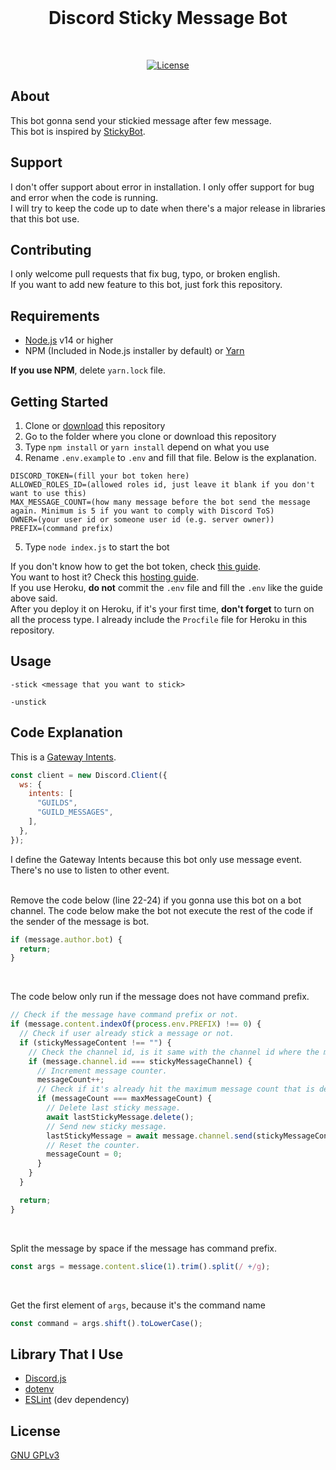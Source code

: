 <div align="center">
  <br />
    <h1>Discord Sticky Message Bot</h1>
  <br />
  <p>
    <a href="https://www.gnu.org/licenses/gpl-3.0.en.html"><img src="https://img.shields.io/badge/License-GPLv3-blue.svg" alt="License" /></a>
  </p>
</div>

## About

This bot gonna send your stickied message after few message.
<br />
This bot is inspired by [StickyBot](https://top.gg/bot/628400349979344919).

## Support

I don't offer support about error in installation. I only offer support for bug and error when the code is running.
<br />
I will try to keep the code up to date when there's a major release in libraries that this bot use.

## Contributing

I only welcome pull requests that fix bug, typo, or broken english. <br />
If you want to add new feature to this bot, just fork this repository.

## Requirements

- [Node.js](https://nodejs.org) v14 or higher
- NPM (Included in Node.js installer by default) or [Yarn](https://yarnpkg.com)

**If you use NPM**, delete `yarn.lock` file.

## Getting Started

1. Clone or [download](https://github.com/LiuAndre/discord-sticky-message-bot/releases) this repository
2. Go to the folder where you clone or download this repository
3. Type `npm install` or `yarn install` depend on what you use
4. Rename `.env.example` to `.env` and fill that file. Below is the explanation.
```env
DISCORD_TOKEN=(fill your bot token here)
ALLOWED_ROLES_ID=(allowed roles id, just leave it blank if you don't want to use this)
MAX_MESSAGE_COUNT=(how many message before the bot send the message again. Minimum is 5 if you want to comply with Discord ToS)
OWNER=(your user id or someone user id (e.g. server owner))
PREFIX=(command prefix)
```
5. Type `node index.js` to start the bot

If you don't know how to get the bot token, check [this guide](https://anidiots.guide/getting-started/getting-started-long-version).
<br />
You want to host it? Check this [hosting guide](https://anidiots.guide/hosting).
<br />
If you use Heroku, **do not** commit the `.env` file and fill the `.env` like the guide above said.
<br />
After you deploy it on Heroku, if it's your first time, **don't forget** to turn on all the process type. I already include the `Procfile` file for Heroku in this repository.

## Usage

```
-stick <message that you want to stick>

-unstick
```

## Code Explanation

This is a [Gateway Intents](https://discord.com/developers/docs/topics/gateway#gateway-intents).
```javascript
const client = new Discord.Client({
  ws: {
    intents: [
      "GUILDS",
      "GUILD_MESSAGES",
    ],
  },
});
```
I define the Gateway Intents because this bot only use message event. There's no use to listen to other event.
<br />
<br />

Remove the code below (line 22-24) if you gonna use this bot on a bot channel.
The code below make the bot not execute the rest of the code if the sender of the message is bot.
```javascript
if (message.author.bot) {
  return;
}
```
<br />

The code below only run if the message does not have command prefix.
```javascript
// Check if the message have command prefix or not.
if (message.content.indexOf(process.env.PREFIX) !== 0) {
  // Check if user already stick a message or not.
  if (stickyMessageContent !== "") {
    // Check the channel id, is it same with the channel id where the message is stickied.
    if (message.channel.id === stickyMessageChannel) {
      // Increment message counter.
      messageCount++;
      // Check if it's already hit the maximum message count that is defined.
      if (messageCount === maxMessageCount) {
        // Delete last sticky message.
        await lastStickyMessage.delete();
        // Send new sticky message.
        lastStickyMessage = await message.channel.send(stickyMessageContent);
        // Reset the counter.
        messageCount = 0;
      }
    }
  }

  return;
}
```
<br />

Split the message by space if the message has command prefix.
```javascript
const args = message.content.slice(1).trim().split(/ +/g);
```
<br />

Get the first element of `args`, because it's the command name
```javascript
const command = args.shift().toLowerCase();
```

## Library That I Use

- [Discord.js](https://github.com/discordjs/discord.js)
- [dotenv](https://github.com/motdotla/dotenv)
- [ESLint](https://github.com/eslint/eslint) (dev dependency)

## License

[GNU GPLv3](https://choosealicense.com/licenses/gpl-3.0/)
